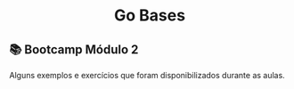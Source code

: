 <h1 align="center">Go Bases</h1> 

## 📚 Bootcamp Módulo 2  <a	name="sobre"></a>
 <p align="justify">Alguns exemplos e exercícios que foram disponibilizados durante as aulas.</p>
 
